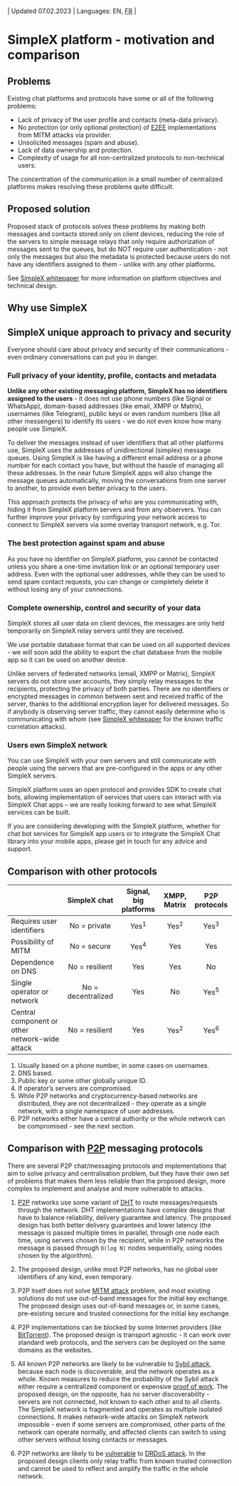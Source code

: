 | Updated 07.02.2023 | Languages: EN, [FR](/docs/lang/fr/SIMPLEX.md) |

# SimpleX platform - motivation and comparison

## Problems

Existing chat platforms and protocols have some or all of the following problems:

- Lack of privacy of the user profile and contacts (meta-data privacy).
- No protection (or only optional protection) of [E2EE][1] implementations from MITM attacks via provider.
- Unsolicited messages (spam and abuse).
- Lack of data ownership and protection.
- Complexity of usage for all non-centralized protocols to non-technical users.

The concentration of the communication in a small number of centralized platforms makes resolving these problems quite difficult.

## Proposed solution

Proposed stack of protocols solves these problems by making both messages and contacts stored only on client devices, reducing the role of the servers to simple message relays that only require authorization of messages sent to the queues, but do NOT require user authentication - not only the messages but also the metadata is protected because users do not have any identifiers assigned to them - unlike with any other platforms.

See [SimpleX whitepaper](https://github.com/simplex-chat/simplexmq/blob/master/protocol/overview-tjr.md) for more information on platform objectives and technical design.

## Why use SimpleX

## SimpleX unique approach to privacy and security

Everyone should care about privacy and security of their communications - even ordinary conversations can put you in danger.

### Full privacy of your identity, profile, contacts and metadata

**Unlike any other existing messaging platform, SimpleX has no identifiers assigned to the users** - it does not use phone numbers (like Signal or WhatsApp), domain-based addresses (like email, XMPP or Matrix), usernames (like Telegram), public keys or even random numbers (like all other messengers) to identify its users - we do not even know how many people use SimpleX.

To deliver the messages instead of user identifiers that all other platforms use, SimpleX uses the addresses of unidirectional (simplex) message queues. Using SimpleX is like having a different email address or a phone number for each contact you have, but without the hassle of managing all these addresses. In the near future SimpleX apps will also change the message queues automatically, moving the conversations from one server to another, to provide even better privacy to the users.

This approach protects the privacy of who are you communicating with, hiding it from SimpleX platform servers and from any observers. You can further improve your privacy by configuring your network access to connect to SimpleX servers via some overlay transport network, e.g. Tor.

### The best protection against spam and abuse

As you have no identifier on SimpleX platform, you cannot be contacted unless you share a one-time invitation link or an optional temporary user address. Even with the optional user addresses, while they can be used to send spam contact requests, you can change or completely delete it without losing any of your connections.

### Complete ownership, control and security of your data

SimpleX stores all user data on client devices, the messages are only held temporarily on SimpleX relay servers until they are received.

We use portable database format that can be used on all supported devices - we will soon add the ability to export the chat database from the mobile app so it can be used on another device.

Unlike servers of federated networks (email, XMPP or Matrix), SimpleX servers do not store user accounts, they simply relay messages to the recipients, protecting the privacy of both parties. There are no identifiers or encrypted messages in common between sent and received traffic of the server, thanks to the additional encryption layer for delivered messages. So if anybody is observing server traffic, they cannot easily determine who is communicating with whom (see [SimpleX whitepaper](https://github.com/simplex-chat/simplexmq/blob/master/protocol/overview-tjr.md) for the known traffic correlation attacks).

### Users own SimpleX network

You can use SimpleX with your own servers and still communicate with people using the servers that are pre-configured in the apps or any other SimpleX servers.

SimpleX platform uses an open protocol and provides SDK to create chat bots, allowing implementation of services that users can interact with via SimpleX Chat apps – we are really looking forward to see what SimpleX services can be built.

If you are considering developing with the SimpleX platform, whether for chat bot services for SimpleX app users or to integrate the SimpleX Chat library into your mobile apps, please get in touch for any advice and support.

## Comparison with other protocols

|                                                |    SimpleX chat    | Signal, big platforms |  XMPP, Matrix   |  P2P protocols  |
| :--------------------------------------------- | :----------------: | :-------------------: | :-------------: | :-------------: |
| Requires user identifiers                      |    No = private    |    Yes<sup>1</sup>    | Yes<sup>2</sup> | Yes<sup>3</sup> |
| Possibility of MITM                            |    No = secure     |    Yes<sup>4</sup>    |       Yes       |       Yes       |
| Dependence on DNS                              |   No = resilient   |          Yes          |       Yes       |       No        |
| Single operator or network                     | No = decentralized |          Yes          |       No        | Yes<sup>5</sup> |
| Central component or other network-wide attack |   No = resilient   |          Yes          | Yes<sup>2</sup> | Yes<sup>6</sup> |

1. Usually based on a phone number, in some cases on usernames.
2. DNS based.
3. Public key or some other globally unique ID.
4. If operator’s servers are compromised.
5. While P2P networks and cryptocurrency-based networks are distributed, they are not decentralized - they operate as a single network, with a single namespace of user addresses.
6. P2P networks either have a central authority or the whole network can be compromised - see the next section.

## Comparison with [P2P][9] messaging protocols

There are several P2P chat/messaging protocols and implementations that aim to solve privacy and centralisation problem, but they have their own set of problems that makes them less reliable than the proposed design, more complex to implement and analyse and more vulnerable to attacks.

1. [P2P][9] networks use some variant of [DHT][10] to route messages/requests through the network. DHT implementations have complex designs that have to balance reliability, delivery guarantee and latency. The proposed design has both better delivery guarantees and lower latency (the message is passed multiple times in parallel, through one node each time, using servers chosen by the recipient, while in P2P networks the message is passed through `O(log N)` nodes sequentially, using nodes chosen by the algorithm).

2. The proposed design, unlike most P2P networks, has no global user identifiers of any kind, even temporary.

3. P2P itself does not solve [MITM attack][2] problem, and most existing solutions do not use out-of-band messages for the initial key exchange. The proposed design uses out-of-band messages or, in some cases, pre-existing secure and trusted connections for the initial key exchange.

4. P2P implementations can be blocked by some Internet providers (like [BitTorrent][11]). The proposed design is transport agnostic - it can work over standard web protocols, and the servers can be deployed on the same domains as the websites.

5. All known P2P networks are likely to be vulnerable to [Sybil attack][12], because each node is discoverable, and the network operates as a whole. Known measures to reduce the probability of the Sybil attack either require a centralized component or expensive [proof of work][13]. The proposed design, on the opposite, has no server discoverability - servers are not connected, not known to each other and to all clients. The SimpleX network is fragmented and operates as multiple isolated connections. It makes network-wide attacks on SimpleX network impossible - even if some servers are compromised, other parts of the network can operate normally, and affected clients can switch to using other servers without losing contacts or messages.

6. P2P networks are likely to be [vulnerable][14] to [DRDoS attack][15]. In the proposed design clients only relay traffic from known trusted connection and cannot be used to reflect and amplify the traffic in the whole network.

[1]: https://en.wikipedia.org/wiki/End-to-end_encryption
[2]: https://en.wikipedia.org/wiki/Man-in-the-middle_attack
[9]: https://en.wikipedia.org/wiki/Peer-to-peer
[10]: https://en.wikipedia.org/wiki/Distributed_hash_table
[11]: https://en.wikipedia.org/wiki/BitTorrent
[12]: https://en.wikipedia.org/wiki/Sybil_attack
[13]: https://en.wikipedia.org/wiki/Proof_of_work
[14]: https://www.usenix.org/conference/woot15/workshop-program/presentation/p2p-file-sharing-hell-exploiting-bittorrent
[15]: https://en.wikipedia.org/wiki/Denial-of-service_attack#Reflected_attack
